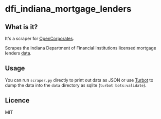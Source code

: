 # dfi_indiana_mortgage_lenders

## What is it?
It's a scraper for [OpenCorporates](https://opencorporates.com/).

Scrapes the Indiana Department of Financial Institutions licensed
mortgage lenders [data](http://extranet.dfi.in.gov/dfidb/mortgage.aspx).

## Usage
You can run `scraper.py` directly to print out data as JSON or use
[Turbot](https://turbot.opencorporates.com/) to dump the data into the
`data` directory as sqlite (`turbot bots:validate`).

## Licence
MIT
